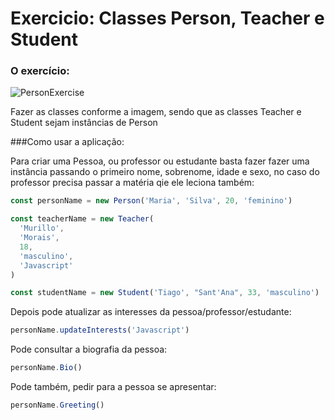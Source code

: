 # Exercicio: Classes Person, Teacher e Student

### O exercício:

![PersonExercise](https://user-images.githubusercontent.com/82619418/137971821-222539d8-fd40-464b-8704-fc7702594525.png)

Fazer as classes conforme a imagem, sendo que as classes Teacher e Student sejam instâncias de Person

###Como usar a aplicação:

Para criar uma Pessoa, ou professor ou estudante basta fazer fazer uma instância passando o primeiro nome, sobrenome, idade e sexo, no caso do professor precisa passar a matéria qie ele leciona também:

```js
const personName = new Person('Maria', 'Silva', 20, 'feminino')

const teacherName = new Teacher(
  'Murillo',
  'Morais',
  18,
  'masculino',
  'Javascript'
)

const studentName = new Student('Tiago', "Sant'Ana", 33, 'masculino')
```

Depois pode atualizar as interesses da pessoa/professor/estudante:

```js
personName.updateInterests('Javascript')
```

Pode consultar a biografia da pessoa:

```js
personName.Bio()
```

Pode também, pedir para a pessoa se apresentar:

```js
personName.Greeting()
```
